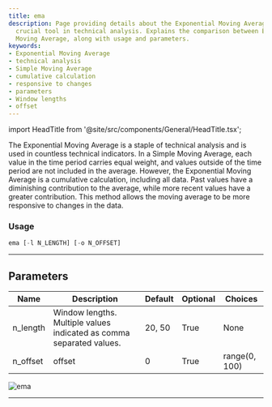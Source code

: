 ```yaml
---
title: ema
description: Page providing details about the Exponential Moving Average (EMA), a
  crucial tool in technical analysis. Explains the comparison between EMA and Simple
  Moving Average, along with usage and parameters.
keywords:
- Exponential Moving Average
- technical analysis
- Simple Moving Average
- cumulative calculation
- responsive to changes
- parameters
- Window lengths
- offset
---
```


import HeadTitle from '@site/src/components/General/HeadTitle.tsx';

<HeadTitle title="crypto/ta/ema - Reference | OpenBB Terminal Docs" />

The Exponential Moving Average is a staple of technical analysis and is used in countless technical indicators. In a Simple Moving Average, each value in the time period carries equal weight, and values outside of the time period are not included in the average. However, the Exponential Moving Average is a cumulative calculation, including all data. Past values have a diminishing contribution to the average, while more recent values have a greater contribution. This method allows the moving average to be more responsive to changes in the data.

### Usage

```python
ema [-l N_LENGTH] [-o N_OFFSET]
```

---

## Parameters

| Name | Description | Default | Optional | Choices |
| ---- | ----------- | ------- | -------- | ------- |
| n_length | Window lengths. Multiple values indicated as comma separated values. | 20, 50 | True | None |
| n_offset | offset | 0 | True | range(0, 100) |

![ema](https://user-images.githubusercontent.com/46355364/154310578-6f4a51a8-3667-497c-9c50-7ff16e256fb6.png)

---
